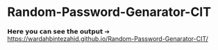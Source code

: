 # Random-Password-Genarator-CIT
𝗛𝗲𝗿𝗲 𝘆𝗼𝘂 𝗰𝗮𝗻 𝘀𝗲𝗲 𝘁𝗵𝗲 𝗼𝘂𝘁𝗽𝘂𝘁 ➔ https://wardahbintezahid.github.io/Random-Password-Genarator-CIT/
